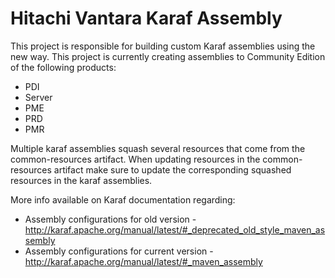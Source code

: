 # Hitachi Vantara Karaf Assembly
This project is responsible for building custom Karaf assemblies using the new way.
This project is currently creating assemblies to Community Edition of the following products:
* PDI
* Server
* PME
* PRD
* PMR

Multiple karaf assemblies squash several resources that come from the common-resources artifact. 
When updating resources in the common-resources artifact make sure to update the corresponding 
squashed resources in the karaf assemblies.


More info available on Karaf documentation regarding:
* Assembly configurations for old version - http://karaf.apache.org/manual/latest/#_deprecated_old_style_maven_assembly
* Assembly configurations for current version - http://karaf.apache.org/manual/latest/#_maven_assembly



